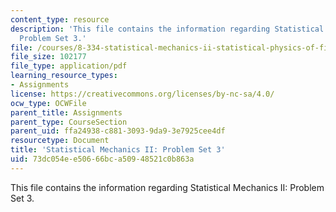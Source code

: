 ```yaml
---
content_type: resource
description: 'This file contains the information regarding Statistical Mechanics II:
  Problem Set 3.'
file: /courses/8-334-statistical-mechanics-ii-statistical-physics-of-fields-spring-2014/73dc054ee50666bca50948521c0b863a_MIT8_334S14_pset3.pdf
file_size: 102177
file_type: application/pdf
learning_resource_types:
- Assignments
license: https://creativecommons.org/licenses/by-nc-sa/4.0/
ocw_type: OCWFile
parent_title: Assignments
parent_type: CourseSection
parent_uid: ffa24938-c881-3093-9da9-3e7925cee4df
resourcetype: Document
title: 'Statistical Mechanics II: Problem Set 3'
uid: 73dc054e-e506-66bc-a509-48521c0b863a
---
```

This file contains the information regarding Statistical Mechanics II: Problem Set 3.